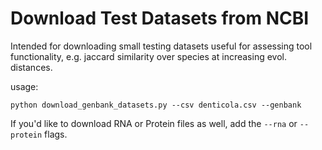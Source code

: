 # Download Test Datasets from NCBI

Intended for downloading small testing datasets useful for assessing tool functionality, e.g. jaccard similarity over species at increasing evol. distances. 


usage:

`python download_genbank_datasets.py --csv denticola.csv --genbank`


If you'd like to download RNA or Protein files as well, add the `--rna` or `--protein` flags.
